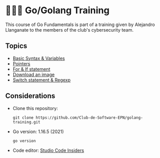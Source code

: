 # 👩🏻‍💻 Go/Golang Training
This course of Go Fundamentals is part of a training given by Alejandro Llanganate to the members of the club's cybersecurity team. 

## Topics
- [Basic Syntax & Variables](https://github.com/Club-de-Software-EPN/golang-training/blob/master/src/class%201%20-%20variables%20%26%20fmt/main.go)
- [Pointers](https://github.com/Club-de-Software-EPN/golang-training/blob/master/src/class%202%20-%20pointers/main.go)
- [For & If statement](https://github.com/Club-de-Software-EPN/golang-training/blob/master/src/class%203%20-%20for%20%26%20if%20statement/main.go)
- [Download an image](https://github.com/Club-de-Software-EPN/golang-training/blob/master/src/class%204%20-%20download%20an%20image%20/main.go) 
- [Switch statement & Regexp](https://github.com/Club-de-Software-EPN/golang-training/blob/master/src/class%205%20-%20switch%20&%20regexp%20/main.go) 
 
## Considerations
- Clone this repository:
  ```
  git clone https://github.com/Club-de-Software-EPN/golang-training.git
  ```
- Go version: 1.16.5 (2021)
  ```
  go version
  ```
- Code editor: [Studio Code Insiders](https://code.visualstudio.com/insiders/) 
